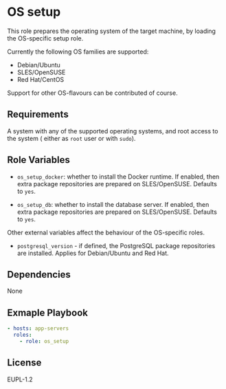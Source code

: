 OS setup
========

This role prepares the operating system of the target machine, by loading the OS-specific
setup role.

Currently the following OS families are supported:

- Debian/Ubuntu
- SLES/OpenSUSE
- Red Hat/CentOS

Support for other OS-flavours can be contributed of course.

Requirements
------------

A system with any of the supported operating systems, and root access to the system (
either as `root` user or with `sudo`).

Role Variables
--------------

* `os_setup_docker`: whether to install the Docker runtime. If enabled, then extra package
  repositories are prepared on SLES/OpenSUSE. Defaults to `yes`.

* `os_setup_db`: whether to install the database server. If enabled, then extra package
  repositories are prepared on SLES/OpenSUSE. Defaults to `yes`.

Other external variables affect the behaviour of the OS-specific roles.

- `postgresql_version` - if defined, the PostgreSQL package repositories are installed.
  Applies for Debian/Ubuntu and Red Hat.

Dependencies
------------

None

Exmaple Playbook
----------------

```yaml
- hosts: app-servers
  roles:
    - role: os_setup
```

License
-------

EUPL-1.2
